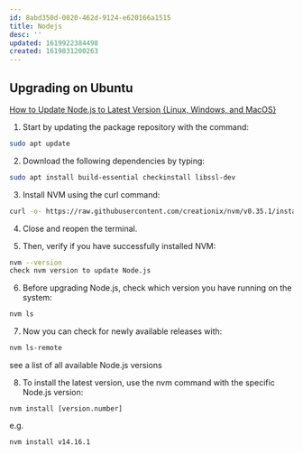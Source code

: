```yaml
---
id: 8abd350d-0020-462d-9124-e620166a1515
title: Nodejs
desc: ''
updated: 1619922384498
created: 1619831200263
---
```



## Upgrading on Ubuntu

[How to Update Node.js to Latest Version {Linux, Windows, and MacOS}](https://phoenixnap.com/kb/update-node-js-version)


1. Start by updating the package repository with the command:

```bash
sudo apt update
```

2. Download the following dependencies by typing:

```bash
sudo apt install build-essential checkinstall libssl-dev
```

3. Install NVM using the curl command:

```bash
curl -o- https://raw.githubusercontent.com/creationix/nvm/v0.35.1/install.sh | bash
```

4. Close and reopen the terminal.

5. Then, verify if you have successfully installed NVM:

```bash
nvm --version
check nvm version to update Node.js
```

6. Before upgrading Node.js, check which version you have running on the system:

```bash
nvm ls
```

7. Now you can check for newly available releases with:

```bash
nvm ls-remote
```

see a list of all available Node.js versions

8. To install the latest version, use the nvm command with the specific Node.js version:

```
nvm install [version.number]
```

e.g.

```
nvm install v14.16.1
```
